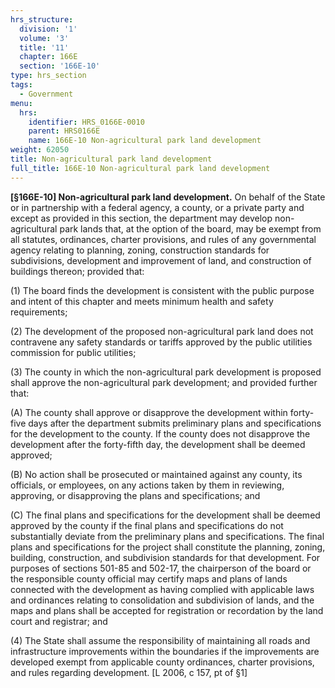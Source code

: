 ```yaml
---
hrs_structure:
  division: '1'
  volume: '3'
  title: '11'
  chapter: 166E
  section: '166E-10'
type: hrs_section
tags:
  - Government
menu:
  hrs:
    identifier: HRS_0166E-0010
    parent: HRS0166E
    name: 166E-10 Non-agricultural park land development
weight: 62050
title: Non-agricultural park land development
full_title: 166E-10 Non-agricultural park land development
---
```

**[§166E-10] Non-agricultural park land development.** On behalf of the State or in partnership with a federal agency, a county, or a private party and except as provided in this section, the department may develop non-agricultural park lands that, at the option of the board, may be exempt from all statutes, ordinances, charter provisions, and rules of any governmental agency relating to planning, zoning, construction standards for subdivisions, development and improvement of land, and construction of buildings thereon; provided that:

(1) The board finds the development is consistent with the public purpose and intent of this chapter and meets minimum health and safety requirements;

(2) The development of the proposed non-agricultural park land does not contravene any safety standards or tariffs approved by the public utilities commission for public utilities;

(3) The county in which the non-agricultural park development is proposed shall approve the non-agricultural park development; and provided further that:

(A) The county shall approve or disapprove the development within forty-five days after the department submits preliminary plans and specifications for the development to the county. If the county does not disapprove the development after the forty-fifth day, the development shall be deemed approved;

(B) No action shall be prosecuted or maintained against any county, its officials, or employees, on any actions taken by them in reviewing, approving, or disapproving the plans and specifications; and

(C) The final plans and specifications for the development shall be deemed approved by the county if the final plans and specifications do not substantially deviate from the preliminary plans and specifications. The final plans and specifications for the project shall constitute the planning, zoning, building, construction, and subdivision standards for that development. For purposes of sections 501-85 and 502-17, the chairperson of the board or the responsible county official may certify maps and plans of lands connected with the development as having complied with applicable laws and ordinances relating to consolidation and subdivision of lands, and the maps and plans shall be accepted for registration or recordation by the land court and registrar; and

(4) The State shall assume the responsibility of maintaining all roads and infrastructure improvements within the boundaries if the improvements are developed exempt from applicable county ordinances, charter provisions, and rules regarding development. [L 2006, c 157, pt of §1]